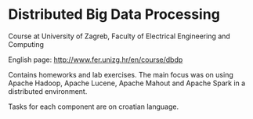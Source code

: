# Distributed Big Data Processing
Course at University of Zagreb, Faculty of Electrical Engineering and Computing

English page: http://www.fer.unizg.hr/en/course/dbdp

Contains homeworks and lab exercises. The main focus was on using Apache Hadoop, Apache Lucene, Apache Mahout and Apache Spark in a distributed environment.

Tasks for each component are on croatian language.
